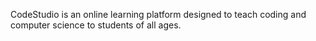 CodeStudio is an online learning platform designed to teach coding and computer science to students of all ages.
